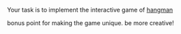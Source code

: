 

Your task is to implement the interactive game of [hangman](http://en.wikipedia.org/wiki/Hangman_(game))

bonus point for making the game unique. be more creative!

